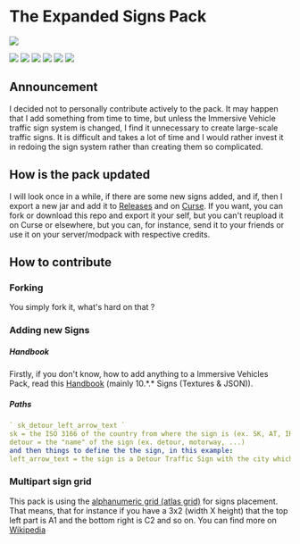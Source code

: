 # The Expanded Signs Pack
![](https://github.com/Tim3Game/The-Expanded-Signs-Pack/blob/master/src/main/resources/packLogo.png)

![](https://img.shields.io/github/issues/Tim3Game/The-Expanded-Signs-Pack?style=flat-square) ![](https://img.shields.io/github/stars/Tim3Game/The-Expanded-Signs-Pack?style=flat-square) ![](https://img.shields.io/github/forks/Tim3Game/The-Expanded-Signs-Pack?style=flat-square ) ![](https://img.shields.io/github/release/Tim3Game/The-Expanded-Signs-Pack?style=flat-square)
![](https://cf.way2muchnoise.eu/full_333267_downloads.svg) ![](https://cf.way2muchnoise.eu/versions/333267.svg)

## Announcement
I decided not to personally contribute actively to the pack. It may happen that I add something from time to time, but unless the Immersive Vehicle traffic sign system is changed, I find it unnecessary to create large-scale traffic signs. It is difficult and takes a lot of time and I would rather invest it in redoing the sign system rather than creating them so complicated.

## How is the pack updated
I will look once in a while, if there are some new signs added, and if, then I export a new jar and add it to [Releases](https://github.com/Tim3Game/The-Expanded-Signs-Pack/releases "Releases") and on [Curse](https://www.curseforge.com/minecraft/mc-mods/the-expanded-signs-pack-iv-mts "Curse"). If you want, you can fork or download this repo and export it your self, but you can't reupload it on Curse or elsewhere, but you can, for instance, send it to your friends or use it on your server/modpack with respective credits.

## How to contribute
### Forking
You simply fork it, what's hard on that ?
### Adding new Signs
##### Handbook
Firstly, if you don't know, how to add anything to a Immersive Vehicles Pack, read this [Handbook](https://github.com/DonBruce64/MinecraftTransportSimulator/blob/master/MTSPackHandbook.doc "this Handbook") (mainly 10.\*.\* Signs (Textures & JSON)).
##### Paths
```yaml
` sk_detour_left_arrow_text `
sk = the ISO 3166 of the country from where the sign is (ex. SK, AT, IR, ...)
detour = the "name" of the sign (ex. detour, motorway, ...)
and then things to define the the sign, in this example:
left_arrow_text = the sign is a Detour Traffic Sign with the city which is redirected and the direction in what it is going
```


### Multipart sign grid
This pack is using the [alphanumeric grid (atlas grid)](https://en.wikipedia.org/wiki/Alphanumeric_grid "alphanumeric grid (atlas grid)") for signs placement. That means, that for instance if you have a 3x2 (width X height) that the top left part is A1 and the bottom right is C2 and so on. You can find more on [Wikipedia](https://en.wikipedia.org/wiki/Alphanumeric_grid "Wikipedia")

